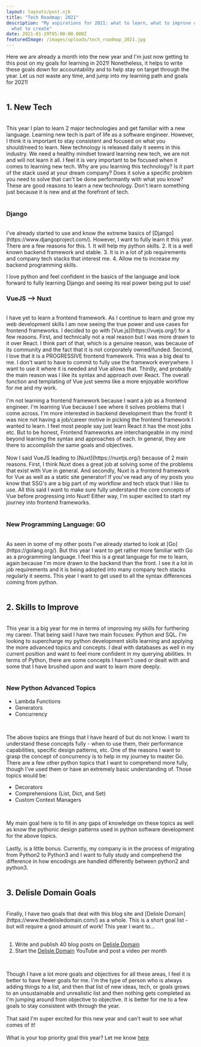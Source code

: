 ```yaml
---
layout: layouts/post.njk
title: "Tech Roadmap: 2021"
description: "My aspirations for 2021: what to learn, what to improve upon, and
  what to create"
date: 2021-01-29T05:00:00.000Z
featuredImage: /images/uploads/tech_roadmap_2021.jpg
---
```

Here we are already a month into the new year and I'm just now getting to this post on my goals for learning in 2021! Nonetheless, it helps to write these goals down for accountability and to help stay on target through the year. Let us not waste any time, and jump into my learning path and goals for 2021! <br>
<br>

## 1. New Tech
<br>
This year I plan to learn 2 major technologies and get familiar with a new language. Learning new tech is part of life as a software engineer. However, I think it is important to stay consistent and focused on what you should/need to learn. New technology is released daily it seems in this industry. We need a healthy mindset toward learning new tech, we are not and will not learn it all. I feel it is very important to be focused when it comes to learning new tech. Why are you learning this technology? Is it part of the stack used at your dream company? Does it solve a specific problem you need to solve that can't be done performantly with what you know? These are good reasons to learn a new technology. Don't learn something just because it is new and at the forefront of tech. <br>
<br>

### Django
<br>
I've already started to use and know the extreme basics of [Django](https://www.djangoproject.com/). However, I want to fully learn it this year. There are a few reasons for this.
1. It will help my python skills.
2. It is a well known backend framework and stable.
3. It is in a lot of job requirements and company tech stacks that interest me.
4. Allow me to increase my backend programming skills.<br>

I love python and feel confident in the basics of the language and look forward to fully learning Django and seeing its real power being put to use!
<br>

### VueJS --> Nuxt
<br>
I have yet to learn a frontend framework. As I continue to learn and grow my web development skills I am now seeing the true power and use cases for frontend frameworks. I decided to go with [Vue.js](https://vuejs.org/) for a few reasons. First, and technically not a real reason but I was more drawn to it over React. I think part of that, which is a genuine reason, was because of its community and the fact that it is not corporately owned/funded. Second, I love that it is a PROGRESSIVE frontend framework. This was a big deal to me. I don't want to have to commit to fully use the framework everywhere. I want to use it where it is needed and Vue allows that. Thirdly, and probably the main reason was I like its syntax and approach over React. The overall function and templating of Vue just seems like a more enjoyable workflow for me and my work.<br>
<br>
I'm not learning a frontend framework because I want a job as a frontend engineer. I'm learning Vue because I see where it solves problems that I come across. I'm more interested in backend development than the front! It was nice not having a job/career motive in picking the frontend framework I wanted to learn. I feel most people say just learn React it has the most jobs etc. But to be honest, Frontend frameworks are interchangeable in my mind beyond learning the syntax and approaches of each. In general, they are there to accomplish the same goals and objectives.<br>
<br>
Now I said VueJS leading to [Nuxt](https://nuxtjs.org/) because of 2 main reasons. First, I think Nuxt does a great job at solving some of the problems that exist with Vue in general. And secondly, Nuxt is a frontend framework for Vue as well as a static site generator! If you've read any of my posts you know that SSG's are a big part of my workflow and tech stack that I like to use. All this said I want to make sure fully understand the core concepts of Vue before progressing into Nuxt! Either way, I'm super excited to start my journey into frontend frameworks. <br>
<br>

### New Programming Language: GO
<br>
As seen in some of my other posts I've already started to look at [Go](https://golang.org/). But this year I want to get rather more familiar with Go as a programming language. I feel this is a great language for me to learn, again because I'm more drawn to the backend than the front. I see it a lot in job requirements and it is being adopted into many company tech stacks regularly it seems. This year I want to get used to all the syntax differences coming from python.<br>
<br>

## 2. Skills to Improve
<br>
This year is a big year for me in terms of improving my skills for furthering my career. That being said I have two main focuses: Python and SQL. I'm looking to supercharge my python development skills learning and applying the more advanced topics and concepts. I deal with databases as well in my current position and want to feel more confident in my querying abilities. In terms of Python, there are some concepts I haven't used or dealt with and some that I have brushed upon and want to learn more deeply.<br>
<br>

### New Python Advanced Topics

- Lambda Functions
- Generators
- Concurrency
<br>

The above topics are things that I have heard of but do not know. I want to understand these concepts fully - when to use them, their performance capabilities, specific design patterns, etc. One of the reasons I want to grasp the concept of concurrency is to help in my journey to master Go. There are a few other python topics that I want to comprehend more fully, though I've used them or have an extremely basic understanding of. Those topics would be:<br>
- Decorators
- Comprehensions (List, Dict, and Set)
- Custom Context Managers
<br>

My main goal here is to fill in any gaps of knowledge on these topics as well as know the pythonic design patterns used in python software development for the above topics.<br>
<br>
Lastly, is a little bonus. Currently, my company is in the process of migrating from Python2 to Python3 and I want to fully study and comprehend the difference in how encodings are handled differently between python2 and python3. <br>
<br>

## 3. Delisle Domain Goals
<br>
Finally, I have two goals that deal with this blog site and [Delisle Domain](https://www.thedelisledomain.com/) as a whole. This is a short goal list - but will require a good amount of work! This year I want to...<br>
<br>

1. Write and publish 40 blog posts on [Delisle Domain](https://www.thedelisledomain.com/blog/)
2. Start the [Delisle Domain](https://www.youtube.com/channel/UCxcQS5FdmG_NtVL120D47tA) YouTube and post a video per month
<br>

Though I have a lot more goals and objectives for all these areas, I feel it is better to have fewer goals for me. I'm the type of person who is always adding things to a list, and then that list of new ideas, tech, or goals grows to an unsustainable and unrealistic list and then nothing gets completed as I'm jumping around from objective to objective. It is better for me to a few goals to stay consistent with through the year.<br>
<br>
That said I'm super excited for this new year and can't wait to see what comes of it!<br>
<br>
What is your top priority goal this year? Let me know [here](https://twitter.com/delisle_domain)